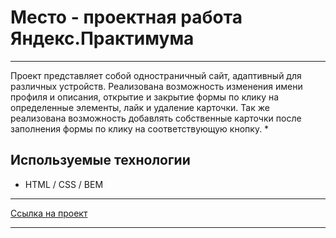 # Место - проектная работа Яндекс.Практимума

---

Проект представляет собой одностраничный сайт, адаптивный для различных устройств. Реализована возможность изменения имени профиля и описания, открытие и закрытие формы по клику на определенные элементы, лайк и удаление карточки. Так же реализована возможность добавлять собственные карточки после заполнения формы по клику на соответствующую кнопку.
*
## Используемые технологии
* HTML / CSS / BEM

---

[Ссылка на проект](https://dmitriyushakow.github.io/mesto-project/index.html)

---

